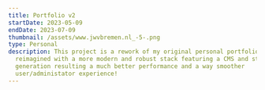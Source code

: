 ```yaml
---
title: Portfolio v2
startDate: 2023-05-09
endDate: 2023-07-09
thumbnail: /assets/www.jwvbremen.nl_-5-.png
type: Personal
description: This project is a rework of my original personal portfolio website
  reimagined with a more modern and robust stack featuring a CMS and static site
  generation resulting a much better performance and a way smoother
  user/administator experience!
---
```

